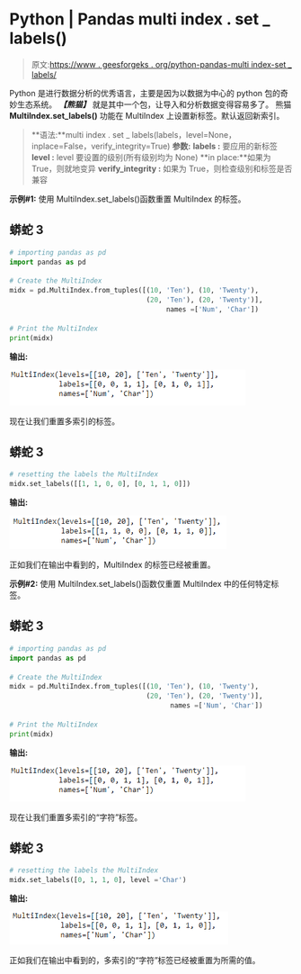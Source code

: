 # Python | Pandas multi index . set _ labels()

> 原文:[https://www . geesforgeks . org/python-pandas-multi index-set _ labels/](https://www.geeksforgeeks.org/python-pandas-multiindex-set_labels/)

Python 是进行数据分析的优秀语言，主要是因为以数据为中心的 python 包的奇妙生态系统。 ***【熊猫】*** 就是其中一个包，让导入和分析数据变得容易多了。
熊猫 **MultiIndex.set_labels()** 功能在 MultiIndex 上设置新标签。默认返回新索引。

> **语法:**multi index . set _ labels(labels，level=None，inplace=False，verify_integrity=True)
> **参数:**
> **labels :** 要应用的新标签
> **level :** level 要设置的级别(所有级别均为 None)
> **in place:**如果为 True，则就地变异
> **verify_integrity :** 如果为 True，则检查级别和标签是否兼容

**示例#1:** 使用 MultiIndex.set_labels()函数重置 MultiIndex 的标签。

## 蟒蛇 3

```py
# importing pandas as pd
import pandas as pd

# Create the MultiIndex
midx = pd.MultiIndex.from_tuples([(10, 'Ten'), (10, 'Twenty'),
                                  (20, 'Ten'), (20, 'Twenty')],
                                       names =['Num', 'Char'])

# Print the MultiIndex
print(midx)
```

**输出:**

![](img/b0af7b7553a581f3b3b19b25ac2da2d5.png)

现在让我们重置多索引的标签。

## 蟒蛇 3

```py
# resetting the labels the MultiIndex
midx.set_labels([[1, 1, 0, 0], [0, 1, 1, 0]])
```

**输出:**

![](img/794a10164fee0d73e0636babcf12f0f5.png)

正如我们在输出中看到的，MultiIndex 的标签已经被重置。

**示例#2:** 使用 MultiIndex.set_labels()函数仅重置 MultiIndex 中的任何特定标签。

## 蟒蛇 3

```py
# importing pandas as pd
import pandas as pd

# Create the MultiIndex
midx = pd.MultiIndex.from_tuples([(10, 'Ten'), (10, 'Twenty'),
                                  (20, 'Ten'), (20, 'Twenty')],
                                        names =['Num', 'Char'])

# Print the MultiIndex
print(midx)
```

**输出:**

![](img/b0af7b7553a581f3b3b19b25ac2da2d5.png)

现在让我们重置多索引的“字符”标签。

## 蟒蛇 3

```py
# resetting the labels the MultiIndex
midx.set_labels([0, 1, 1, 0], level ='Char')
```

**输出:**

![](img/1246e31fa40c01ffe6a0684b8d7e7abb.png)

正如我们在输出中看到的，多索引的“字符”标签已经被重置为所需的值。